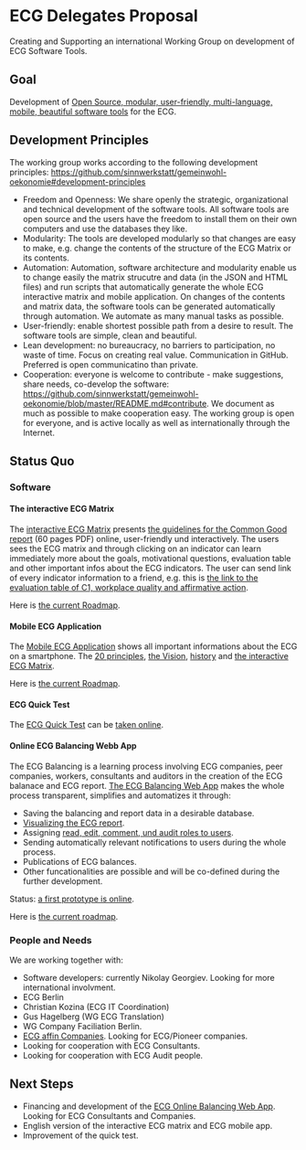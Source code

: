 # ECG Delegates Proposal

Creating and Supporting an international Working Group on development of ECG Software Tools.

## Goal

Development of [Open Source, modular, user-friendly, multi-language, mobile, beautiful software tools](https://github.com/sinnwerkstatt/gemeinwohl-oekonomie#development-principles) for the ECG.

## Development Principles

The working group works according to the following development principles: https://github.com/sinnwerkstatt/gemeinwohl-oekonomie#development-principles

* Freedom and Openness: We share openly the strategic, organizational and technical development of the software tools. All software tools are open source and the users have the freedom to install them on their own computers and use the databases they like.
* Modularity: The tools are developed modularly so that changes are easy to make, e.g. change the contents of the structure of the ECG Matrix or its contents.
* Automation: Automation, software architecture and modularity enable us to change easily the matrix strucutre and data (in the JSON and HTML  files) and run scripts that automatically generate the whole ECG interactive matrix and mobile application. On changes of the contents and matrix data, the software tools can be generated automatically through automation. We automate as many manual tasks as possible.
* User-friendly: enable shortest possible path from a desire to result. The software tools are simple, clean and beautiful.
* Lean development: no bureaucracy, no barriers to participation, no waste of time. Focus on creating real value. Communication in GitHub. Preferred is open communicatino than private.
* Cooperation: everyone is welcome to contribute - make suggestions, share needs, co-develop the software: https://github.com/sinnwerkstatt/gemeinwohl-oekonomie/blob/master/README.md#contribute. We document as much as possible to make cooperation easy. The working group is open for everyone, and is active locally as well as internationally through the Internet.

## Status Quo

### Software

#### The interactive ECG Matrix

The [interactive ECG Matrix](http://sinnwerkstatt.github.io/gemeinwohl-oekonomie/#matrix) presents [the guidelines for the Common Good report](http://gemeinwohl-oekonomie.org/sites/default/files/guidlines_short_ecg_report_en.pdf) (60 pages PDF) online, user-friendly und interactively. The users sees the ECG matrix and through clicking on an indicator can learn immediately more about the goals, motivational questions, evaluation table and other important infos about the ECG indicators. The user can send link of every indicator information to a friend, e.g. this is [the link to the evaluation table of C1, workplace quality and affirmative action](http://sinnwerkstatt.github.io/gemeinwohl-oekonomie/#matrix-c1-table).

Here is [the current Roadmap](https://github.com/sinnwerkstatt/gemeinwohl-oekonomie#roadmap).

#### Mobile ECG Application

The [Mobile ECG Application](https://github.com/sinnwerkstatt/economy-common-good-mobile#economy-for-the-common-good---mobile-app) shows all important informations about the ECG on a smartphone. The [20 principles](http://gemeinwohl-oekonomie.org/en/content/20-principles-guiding-economy-common-good), [the Vision](http://gemeinwohl-oekonomie.org/en/content/vision-and-mission), [history](http://gemeinwohl-oekonomie.org/en/content/bottom-democratic-process) and [the interactive ECG Matrix](http://sinnwerkstatt.github.io/gemeinwohl-oekonomie/#matrix).

Here is [the current Roadmap](https://github.com/sinnwerkstatt/economy-common-good-mobile#roadmap).

#### ECG Quick Test

The [ECG Quick Test](http://gemeinwohl-oekonomie.org/sites/default/files/Schnelltest-Matrix4.1-final-1.2.pdf) can be [taken online](http://sinnwerkstatt.github.io/gemeinwohl-oekonomie/test.html#).

#### Online ECG Balancing Webb App

The ECG Balancing is a learning process involving ECG companies, peer companies, workers, consultants and auditors in the creation of the ECG balanace and ECG report. [The ECG Balancing Web App](https://github.com/sinnwerkstatt/gemeinwohl-oekonomie#ecg-balancing-web-application) makes the whole process transparent, simplifies and automatizes it through:

* Saving the balancing and report data in a desirable database.
* [Visualizing the ECG report](http://sinnwerkstatt.github.io/gemeinwohl-oekonomie/storage.html).
* Assigning [read, edit, comment, und audit roles to users](http://creately.com/diagram/hlvynl1f1/MA9GKxHvxTVAKUOax04wCo1pbQc%3D).
* Sending automatically relevant notifications to users during the whole process.
* Publications of ECG balances.
* Other funcationalities are possible and will be co-defined during the further development.

Status: [a first prototype is online](http://sinnwerkstatt.github.io/gemeinwohl-oekonomie/storage.html#).

Here is [the current roadmap](https://github.com/sinnwerkstatt/gemeinwohl-oekonomie#roadmap-1).

### People and Needs

We are working together with:

* Software developers: currently Nikolay Georgiev. Looking for more international involvment.
* ECG Berlin
* Christian Kozina (ECG IT Coordination)
* Gus Hagelberg (WG ECG Translation)
* WG Company Faciliation Berlin.
* [ECG affin Companies](https://github.com/sinnwerkstatt/gemeinwohl-oekonomie/blob/master/docs/ECG_Online_Balancing_Roadmap_de.md#unternehmen). Looking for ECG/Pioneer companies.
* Looking for cooperation with ECG Consultants.
* Looking for cooperation with ECG Audit people.

## Next Steps

* Financing and development of the [ECG Online Balancing Web App](https://github.com/sinnwerkstatt/gemeinwohl-oekonomie#roadmap-1). Looking for ECG Consultants and Companies.
* English version of the interactive ECG matrix and ECG mobile app.
* Improvement of the quick test.

